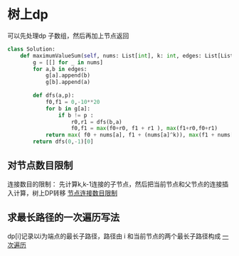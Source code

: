 
# 树上dp

可以先处理dp 子数组，然后再加上节点返回

```python
class Solution:
    def maximumValueSum(self, nums: List[int], k: int, edges: List[List[int]]) -> int:
        g = [[] for _ in nums]
        for a,b in edges:
            g[a].append(b)
            g[b].append(a)
        
        def dfs(a,p):
            f0,f1 = 0,-10**20
            for b in g[a]:
                if b != p :
                    r0,r1 = dfs(b,a)
                    f0,f1 = max(f0+r0, f1 + r1 ), max(f1+r0,f0+r1)
            return max( f0 + nums[a], f1 + (nums[a]^k)), max(f1 + nums[a], f0 + (nums[a]^k))
        return dfs(0,-1)[0]  
```

## 对节点数目限制
连接数目的限制： 先计算k,k-1连接的子节点，然后把当前节点和父节点的连接插入计算，树上DP转移
[节点连接数目限制](maximize-sum-of-weights-after-edge-removals.py)

## 求最长路径的一次遍历写法
dp[i]记录以i为端点的最长子路径，路径由 i 和当前节点的两个最长子路径构成
[一次遍历](遍历质数.py)